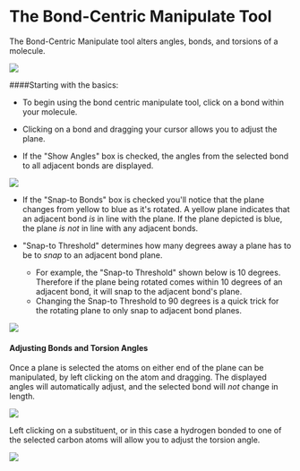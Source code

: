 ---
---
# The Bond-Centric Manipulate Tool

The Bond-Centric Manipulate tool alters angles, bonds, and torsions of a molecule.

![][1]

[1]: images/3-bond-centric-manipulate-tool/bb1e744d-c5be-45b9-a6ce-b3de75ae47e2.png

####Starting with the basics:

* To begin using the bond centric manipulate tool, click on a bond within your molecule.   

* Clicking on a bond and dragging your cursor allows you to adjust the plane. 

* If the "Show Angles" box is checked, the angles from the selected bond to all adjacent bonds are displayed. 



![][2]

[2]: images/3-bond-centric-manipulate-tool/7da24017-25dd-4b64-83d6-5b9b5feb082c.png

* If the "Snap-to Bonds" box is checked you'll notice that the plane changes from yellow to blue as it's rotated. A yellow plane indicates that an adjacent bond *is* in line with the plane. If the plane depicted is blue, the plane *is not* in line with any adjacent bonds.


* "Snap-to Threshold" determines how many degrees away a plane has to be to *snap* to an adjacent bond plane. 
    * For example, the "Snap-to Threshold" shown below is 10 degrees. Therefore if the plane being rotated comes within 10 degrees of an adjacent bond, it will snap to the adjacent bond's plane. 
    * Changing the Snap-to Threshold to 90 degrees is a quick trick for the rotating plane to only snap to adjacent bond planes.

![][3]

[3]: images/3-bond-centric-manipulate-tool/7e6e3aa4-02e3-4476-8fc9-a8f298e6ee30.png

#### Adjusting Bonds and Torsion Angles

Once a plane is selected the atoms on either end of the plane can be manipulated, by left clicking on the atom and dragging. The displayed angles will automatically adjust, and the selected bond will *not* change in length. 

![][4]

[4]: images/3-bond-centric-manipulate-tool/fbd1fea3-fd8c-42fe-9ea7-f5e6a41b5ceb.png

Left clicking on a substituent, or in this case a hydrogen bonded to one of the selected carbon atoms will allow you to adjust the torsion angle. 

![][5]

[5]: images/3-bond-centric-manipulate-tool/298f626b-051e-4c3f-b53c-693a36201bf9.png